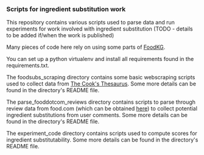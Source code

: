 ### Scripts for ingredient substitution work

This repository contains various scripts used to parse data and run experiments for work involved with
ingredient substitution (TODO - details to be added if/when the work is published)

Many pieces of code here rely on using some parts of [FoodKG](https://foodkg.github.io/foodkg.html).

You can set up a python virtualenv and install all requirements found in the requirements.txt.

The foodsubs_scraping directory contains some basic webscraping scripts used to collect data from 
[The Cook's Thesaurus](http://foodsubs.com). Some more details can be found in the directory's README file.

The parse_fooddotcom_reviews directory contains scripts to parse through review data from food.com (which can
be obtained [here](https://www.kaggle.com/shuyangli94/food-com-recipes-and-user-interactions)) to collect
potential ingredient substitutions from user comments. Some more details can be found in the directory's README file.

The experiment_code directory contains scripts used to compute scores for ingredient substitutability. Some more details can be found in the directory's README file.
